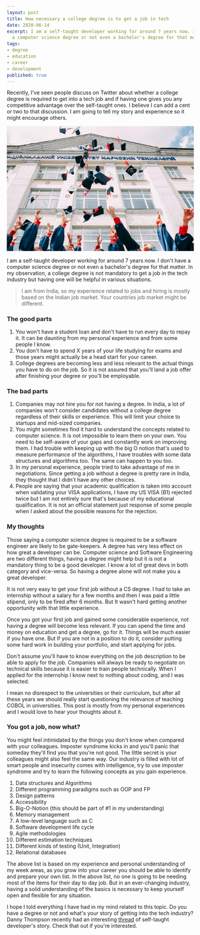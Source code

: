 ```yaml
---
layout: post
title: How necessary a college degree is to get a job in tech
date: 2020-06-14
excerpt: I am a self-taught developer working for around 7 years now. I don't have
  a computer science degree or not even a bachelor's degree for that matter.
tags:
- degree
- education
- career
- development
published: true
---
```

Recently, I've seen people discuss on Twitter about whether a college degree is required to get into a tech job and if having one gives you any competitive advantage over the self-taught ones. I believe I can add a cent or two to that discussion. I am going to tell my story and experience so it might encourage others.

![College degree](/assets/img/year-month-date-vasily-koloda-8cqdvpuo_ki-unsplash.jpg)

I am a self-taught developer working for around 7 years now. I don't have a computer science degree or not even a bachelor's degree for that matter. In my observation, a college degree is not mandatory to get a job in the tech industry but having one will be helpful in various situations.

> I am from India, so my experience related to jobs and hiring is mostly based on the Indian job market. Your countries job market might be different.

### The good parts

1. You won't have a student loan and don't have to run every day to repay it. It can be daunting from my personal experience and from some people I know.
2. You don't have to spend X years of your life studying for exams and those years might actually be a head start for your career.
3. College degrees are becoming less and less relevant to the actual things you have to do on the job. So it is not assured that you'll land a job offer after finishing your degree or you'll be employable.

### The bad parts

1. Companies may not hire you for not having a degree. In India, a lot of companies won't consider candidates without a college degree regardless of their skills or experience. This will limit your choice to startups and mid-sized companies.
2. You might sometimes find it hard to understand the concepts related to computer science. It is not impossible to learn them on your own. You need to be self-aware of your gaps and constantly work on improving them. I had trouble with keeping up with the big O notion that's used to measure performance of the algorithms, I have troubles with some data structures and algorithms too. The same can happen to you too.
3. In my personal experience, people tried to take advantage of me in negotiations. Since getting a job without a degree is pretty rare in India, they thought that I didn't have any other choices.
4. People are saying that your academic qualification is taken into account when validating your VISA applications, I have my US VISA (B1) rejected twice but I am not entirely sure that's because of my educational qualification. It is not an official statement just response of some people when I asked about the possible reasons for the rejection.

### My thoughts

Those saying a computer science degree is required to be a software engineer are likely to be gate-keepers. A degree has very less effect on how great a developer can be. Computer science and Software Engineering are two different things, having a degree might help but it is not a mandatory thing to be a good developer. I know a lot of great devs in both category and vice-versa. So having a degree alone will not make you a great developer.

It is not very easy to get your first job without a CS degree. I had to take an internship without a salary for a few months and then I was paid a little stipend, only to be fired after 6 months. But It wasn't hard getting another opportunity with that little experience.

Once you got your first job and gained some considerable experience, not having a degree will become less relevant. If you can spend the time and money on education and get a degree, go for it. Things will be much easier if you have one. But If you are not in a position to do it, consider putting some hard work in building your portfolio, and start applying for jobs.

Don't assume you'll have to know everything on the job description to be able to apply for the job. Companies will always be ready to negotiate on technical skills because it is easier to train people technically. When I applied for the internship I know next to nothing about coding, and I was selected.

I mean no disrespect to the universities or their curriculum, but after all these years we should really start questioning the relevance of teaching COBOL in universities. This post is mostly from my personal experiences and I would love to hear your thoughts about it.

### You got a job, now what?

You might feel intimidated by the things you don't know when compared with your colleagues. Imposter syndrome kicks in and you'll panic that someday they'll find you that you're not good. The little secret is your colleagues might also feel the same way. Our industry is filled with lot of smart people and insecurity comes with intelligence, try to use imposter syndrome and try to learn the following concepts as you gain experience.

 1. Data structures and Algorithms
 2. Different programming paradigms such as OOP and FP
 3. Design patterns
 4. Accessibility
 5. Big-O-Notion (this should be part of #1 in my understanding)
 6. Memory management
 7. A low-level language such as C
 8. Software development life cycle
 9. Agile methodologies
10. Different estimation techniques
11. Different kinds of testing (Unit, Integration)
12. Relational databases

The above list is based on my experience and personal understanding of my week areas, as you grow into your career you should be able to identify and prepare your own list. In the above list, no one is going to be needing most of the items for their day to day job. But in an ever-changing industry, having a solid understanding of the basics is necessary to keep yourself open and flexible for any situation.

I hope I told everything I have had in my mind related to this topic. Do you have a degree or not and what's your story of getting into the tech industry? Danny Thompson recently had an interesting [thread](https://twitter.com/DThompsonDev/status/1272226356424839170?s=20) of self-taught developer's story. Check that out if you're interested.
